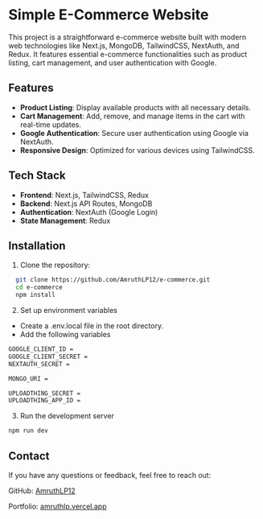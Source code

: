 
# Simple E-Commerce Website

This project is a straightforward e-commerce website built with modern web technologies like Next.js, MongoDB, TailwindCSS, NextAuth, and Redux. It features essential e-commerce functionalities such as product listing, cart management, and user authentication with Google.


## Features

- **Product Listing**: Display available products with all necessary details.
- **Cart Management**: Add, remove, and manage items in the cart with real-time updates.
- **Google Authentication**: Secure user authentication using Google via NextAuth.
- **Responsive Design**: Optimized for various devices using TailwindCSS.


## Tech Stack

- **Frontend**: Next.js, TailwindCSS, Redux
- **Backend**: Next.js API Routes, MongoDB
- **Authentication**: NextAuth (Google Login)
- **State Management**: Redux
## Installation

1. Clone the repository:

```bash
  git clone https://github.com/AmruthLP12/e-commerce.git
  cd e-commerce
  npm install
```

2. Set up environment variables

- Create a .env.local file in the root directory.
- Add the following variables
    
```bash
GOOGLE_CLIENT_ID = 
GOOGLE_CLIENT_SECRET = 
NEXTAUTH_SECRET = 

MONGO_URI = 

UPLOADTHING_SECRET = 
UPLOADTHING_APP_ID = 
```

3. Run the development server

```bash
npm run dev
```


## Contact

If you have any questions or feedback, feel free to reach out:

GitHub: [AmruthLP12](https://github.com/AmruthLP12)

Portfolio: [amruthlp.vercel.app](https://amruthlp.vercel.app/)